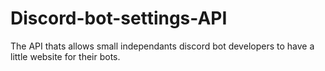 # Discord-bot-settings-API
 The API thats allows small independants discord bot developers to have a little website for their bots.
